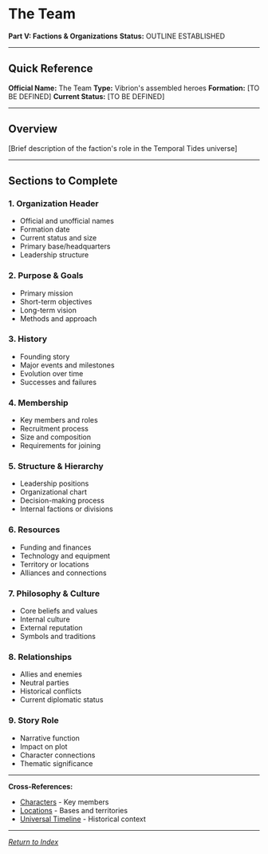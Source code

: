 # The Team

**Part V: Factions & Organizations**
**Status:** OUTLINE ESTABLISHED

---

## Quick Reference

**Official Name:** The Team
**Type:** Vibrion's assembled heroes
**Formation:** [TO BE DEFINED]
**Current Status:** [TO BE DEFINED]

---

## Overview

[Brief description of the faction's role in the Temporal Tides universe]

---

## Sections to Complete

### 1. Organization Header
- Official and unofficial names
- Formation date
- Current status and size
- Primary base/headquarters
- Leadership structure

### 2. Purpose & Goals
- Primary mission
- Short-term objectives
- Long-term vision
- Methods and approach

### 3. History
- Founding story
- Major events and milestones
- Evolution over time
- Successes and failures

### 4. Membership
- Key members and roles
- Recruitment process
- Size and composition
- Requirements for joining

### 5. Structure & Hierarchy
- Leadership positions
- Organizational chart
- Decision-making process
- Internal factions or divisions

### 6. Resources
- Funding and finances
- Technology and equipment
- Territory or locations
- Alliances and connections

### 7. Philosophy & Culture
- Core beliefs and values
- Internal culture
- External reputation
- Symbols and traditions

### 8. Relationships
- Allies and enemies
- Neutral parties
- Historical conflicts
- Current diplomatic status

### 9. Story Role
- Narrative function
- Impact on plot
- Character connections
- Thematic significance

---

**Cross-References:**
- [Characters](../../03_Characters/) - Key members
- [Locations](../../04_Locations/) - Bases and territories
- [Universal Timeline](../../02_CivilizationalElements/01_UniversalTimeline.md) - Historical context

---

*[Return to Index](../../00_INDEX.md)*
